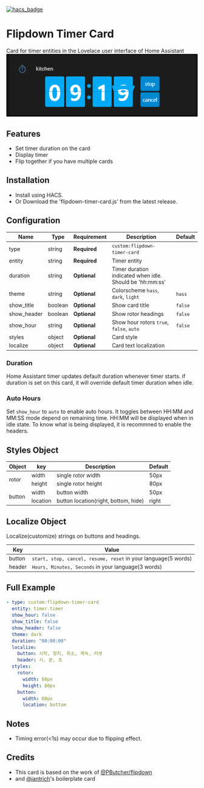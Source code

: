 [![hacs_badge](https://img.shields.io/badge/HACS-Default-41BDF5.svg?style=for-the-badge)](https://github.com/hacs/integration)

# Flipdown Timer Card

Card for timer entities in the Lovelace user interface of Home Assistant
![Default](card.png)

## Features

- Set timer duration on the card
- Display timer
- Flip together if you have multiple cards

## Installation

- Install using HACS.
- Or Download the 'flipdown-timer-card.js' from the latest release.

## Configuration

| Name        | Type    | Requirement  | Description                                              | Default |
| ----------- | ------- | ------------ | -------------------------------------------------------- | ------- |
| type        | string  | **Required** | `custom:flipdown-timer-card`                             |         |
| entity      | string  | **Required** | Timer entity                                             |         |
| duration    | string  | **Optional** | Timer duration indicated when idle. Should be 'hh:mm:ss' |         |
| theme       | string  | **Optional** | Colorscheme `hass`, `dark`, `light`                      | `hass`  |
| show_title  | boolean | **Optional** | Show card title                                          | `false` |
| show_header | boolean | **Optional** | Show rotor headings                                      | `false` |
| show_hour   | string  | **Optional** | Show hour rotors `true`, `false`, `auto`                 | `false` |
| styles      | object  | **Optional** | Card style                                               |         |
| localize    | object  | **Optional** | Card text localization                                   |         |

### **Duration**

Home Assistant timer updates default duration whenever timer starts. if duration is set on this card, it will override default timer duration when idle.

### **Auto Hours**

Set `show_hour` to `auto` to enable auto hours.
It toggles between HH:MM and MM:SS mode depend on remaining time.
HH:MM will be displayed when in idle state. To know what is being displayed, it is recommned to enable the headers.

## Styles Object

<table>
<thead>
<tr>
<th>Object</th>
<th>key</th>
<th>Description</th>
<th>Default</th>
</tr>
</thead>
<tbody>
<tr>
<td rowspan=2>rotor</td>
<td>width</td>
<td>single rotor width</td>
<td>50px</td>
</tr>
<tr>
<td>height</td>
<td>single rotor height</td>
<td>80px</td>
</tr>
<tr>
<td rowspan=2>button</td>
<td>width</td>
<td>button width</td>
<td>50px</td>
</tr>
<tr>
<td>location</td>
<td>button location(right, bottom, hide)</td>
<td>right</td>
</tr>
</tbody>
</table>

## Localize Object

Localize(customize) strings on buttons and headings.

| Key    | Value                                                          |
| ------ | -------------------------------------------------------------- |
| button | `start, stop, cancel, resume, reset` in your language(5 words) |
| header | `Hours, Minutes, Seconds` in your language(3 words)            |

## Full Example

```yaml
- type: custom:flipdown-timer-card
  entity: timer.timer
  show_hour: false
  show_title: false
  show_header: false
  theme: dark
  duration: "00:00:00"
  localize:
    button: 시작, 정지, 취소, 계속, 리셋
    header: 시, 분, 초
  styles:
    rotor:
      width: 60px
      height: 80px
    button:
      width: 60px
      location: bottom
```

## Notes

- Timing error(<1s) may occur due to flipping effect.

## Credits

- This card is based on the work of [@PButcher/flipdown](https://github.com/PButcher/flipdown)
- and [@iantrich](https://github.com/iantrich)'s boilerplate card
